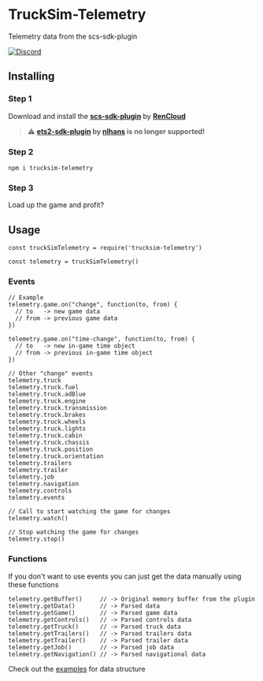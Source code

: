 # TruckSim-Telemetry
Telemetry data from the scs-sdk-plugin

[![Discord](https://img.shields.io/discord/125702694538051584.svg?label=&logo=discord&logoColor=ffffff&color=7389D8&labelColor=6A7EC2)](https://discord.gg/S6NRp5P)

## Installing

### Step 1
Download and install the **[scs-sdk-plugin](https://github.com/RenCloud/scs-sdk-plugin)** by **[RenCloud](https://github.com/RenCloud)**


> ⚠️ **[ets2-sdk-plugin](https://github.com/nlhans/ets2-sdk-plugin) by [nlhans](https://github.com/nlhans) is no longer supported!**

### Step 2
`npm i trucksim-telemetry`

### Step 3
Load up the game and profit?


## Usage
```JS
const truckSimTelemetry = require('trucksim-telemetry')

const telemetry = truckSimTelemetry()
```
### Events
```JS
// Example
telemetry.game.on("change", function(to, from) {
  // to   -> new game data
  // from -> previous game data
})

telemetry.game.on("time-change", function(to, from) {
  // to   -> new in-game time object
  // from -> previous in-game time object
})

// Other "change" events
telemetry.truck
telemetry.truck.fuel
telemetry.truck.adBlue
telemetry.truck.engine
telemetry.truck.transmission
telemetry.truck.brakes
telemetry.truck.wheels
telemetry.truck.lights
telemetry.truck.cabin
telemetry.truck.chassis
telemetry.truck.position
telemetry.truck.orientation
telemetry.trailers
telemetry.trailer
telemetry.job
telemetry.navigation
telemetry.controls
telemetry.events

// Call to start watching the game for changes
telemetry.watch()

// Stop watching the game for changes
telemetry.stop()
```

### Functions
If you don't want to use events you can just get the data manually using these functions
```JS
telemetry.getBuffer()     // -> Original memory buffer from the plugin
telemetry.getData()       // -> Parsed data
telemetry.getGame()       // -> Parsed game data
telemetry.getControls()   // -> Parsed controls data
telemetry.getTruck()      // -> Parsed truck data
telemetry.getTrailers()   // -> Parsed trailers data
telemetry.getTrailer()    // -> Parsed trailer data
telemetry.getJob()        // -> Parsed job data
telemetry.getNavigation() // -> Parsed navigational data
```
Check out the [examples](https://github.com/kniffen/TruckSim-Telemetry/tree/master/examples) for data structure
